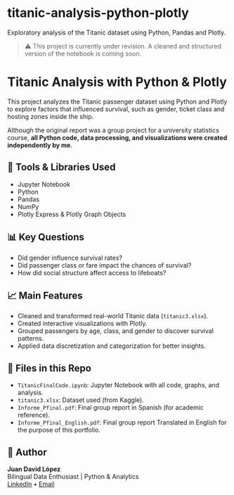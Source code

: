 # titanic-analysis-python-plotly
Exploratory analysis of the Titanic dataset using Python, Pandas and Plotly.

> ⚠️ This project is currently under revision. A cleaned and structured version of the notebook is coming soon.

# Titanic Analysis with Python & Plotly

This project analyzes the Titanic passenger dataset using Python and Plotly to explore factors that influenced survival, such as gender, ticket class and hosting zones inside the ship.

Although the original report was a group project for a university statistics course, **all Python code, data processing, and visualizations were created independently by me**.

## 🔧 Tools & Libraries Used
- Jupyter Notebook
- Python
- Pandas
- NumPy
- Plotly Express & Plotly Graph Objects

## 📊 Key Questions
- Did gender influence survival rates?
- Did passenger class or fare impact the chances of survival?
- How did social structure affect access to lifeboats?

## 📈 Main Features
- Cleaned and transformed real-world Titanic data (`titanic3.xlsx`).
- Created interactive visualizations with Plotly.
- Grouped passengers by age, class, and gender to discover survival patterns.
- Applied data discretization and categorization for better insights.

## 📁 Files in this Repo
- `TitanicFinalCode.ipynb`: Jupyter Notebook with all code, graphs, and analysis.
- `titanic3.xlsx`: Dataset used (from Kaggle).
- `Informe_Pfinal.pdf`: Final group report in Spanish (for academic reference).
- `Informe_Pfinal_English.pdf`: Final group report Translated in English for the purpose of this portfolio.

## 📌 Author
**Juan David López**  
Bilingual Data Enthusiast | Python & Analytics  
[LinkedIn](https://www.linkedin.com/in/juan-davd-lopez) • [Email](mailto:jld.stowaway325@passinbox.com)





